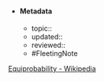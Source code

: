 - #### Metadata
	- topic:: 
	- updated:: 
	- reviewed:: 
	- #FleetingNote 

[Equiprobability - Wikipedia](https://en.wikipedia.org/wiki/Equiprobability)